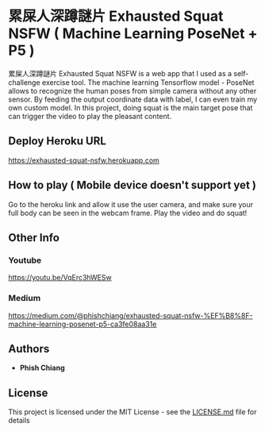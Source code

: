 # 累屎人深蹲謎片 Exhausted Squat NSFW ( Machine Learning PoseNet + P5 )

累屎人深蹲謎片 Exhausted Squat NSFW is a web app that I used as a self-challenge exercise tool. The machine learning Tensorflow model - PoseNet allows to recognize the human poses from simple camera without any other sensor.
By feeding the output coordinate data with label, I can even train my own custom model.
In this project, doing squat is the main target pose that can trigger the video to play the pleasant content.

## Deploy Heroku URL

https://exhausted-squat-nsfw.herokuapp.com

## How to play ( Mobile device doesn't support yet )

Go to the heroku link and allow it use the user camera, and make sure your full body can be seen in the webcam frame.
Play the video and do squat!

## Other Info

### Youtube

https://youtu.be/VqErc3hWESw

### Medium

https://medium.com/@phishchiang/exhausted-squat-nsfw-%EF%B8%8F-machine-learning-posenet-p5-ca3fe08aa31e

## Authors

- **Phish Chiang**

## License

This project is licensed under the MIT License - see the [LICENSE.md](LICENSE.md) file for details
